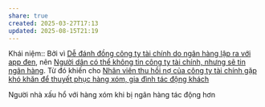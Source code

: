 ```yaml
---
share: true
created: 2025-03-27T17:13
updated: 2025-08-15T21:19
---
```

Khái niệm:: 
Bởi vì [Dễ đánh đồng công ty tài chính do ngân hàng lập ra với app đen](../../../../../%F0%9F%93%9CT%C3%A0i%20nguy%C3%AAn/T%C3%ACnh%20h%C3%ACnh%20%E1%BB%9F%20Vi%E1%BB%87t%20Nam/D%E1%BB%85%20%C4%91%C3%A1nh%20%C4%91%E1%BB%93ng%20c%C3%B4ng%20ty%20t%C3%A0i%20ch%C3%ADnh%20do%20ng%C3%A2n%20h%C3%A0ng%20l%E1%BA%ADp%20ra%20v%E1%BB%9Bi%20app%20%C4%91en.md), nên [Người dân có thể không tin công ty tài chính, nhưng sẽ tin ngân hàng](../../../../../%F0%9F%93%9CT%C3%A0i%20nguy%C3%AAn/T%C3%ACnh%20h%C3%ACnh%20%E1%BB%9F%20Vi%E1%BB%87t%20Nam/Ng%C6%B0%E1%BB%9Di%20d%C3%A2n%20c%C3%B3%20th%E1%BB%83%20kh%C3%B4ng%20tin%20c%C3%B4ng%20ty%20t%C3%A0i%20ch%C3%ADnh,%20nh%C6%B0ng%20s%E1%BA%BD%20tin%20ng%C3%A2n%20h%C3%A0ng.md). Từ đó khiến cho [Nhân viên thu hồi nợ của công ty tài chính gặp khó khăn để thuyết phục hàng xóm, gia đình tác động khách](Nh%C3%A2n%20vi%C3%AAn%20thu%20h%E1%BB%93i%20n%E1%BB%A3%20c%E1%BB%A7a%20c%C3%B4ng%20ty%20t%C3%A0i%20ch%C3%ADnh%20g%E1%BA%B7p%20kh%C3%B3%20kh%C4%83n%20%C4%91%E1%BB%83%20thuy%E1%BA%BFt%20ph%E1%BB%A5c%20h%C3%A0ng%20x%C3%B3m,%20gia%20%C4%91%C3%ACnh%20t%C3%A1c%20%C4%91%E1%BB%99ng%20kh%C3%A1ch.md)

Người nhà xấu hổ với hàng xóm khi bị ngân hàng tác động hơn 
